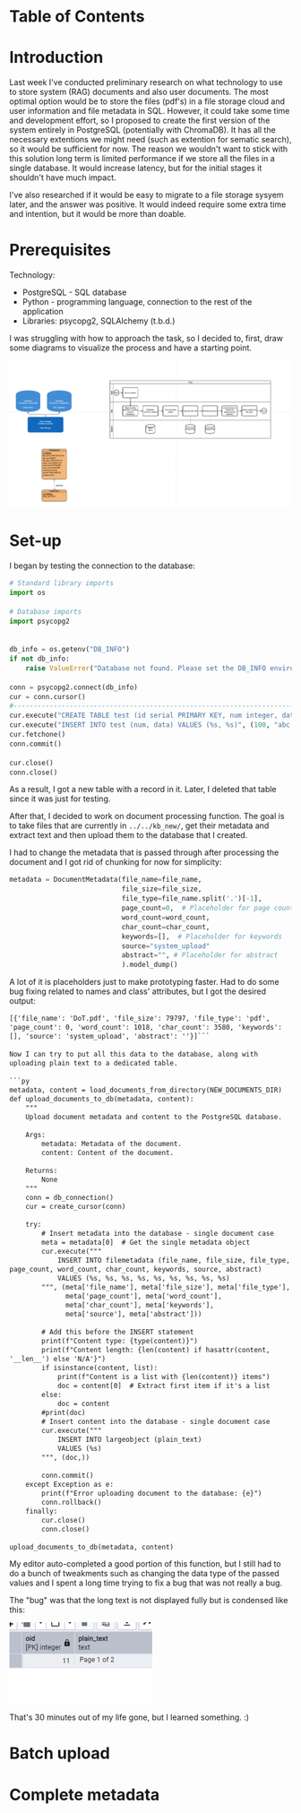 # Table of Contents



# Introduction

Last week I've conducted preliminary research on what technology to use to store system (RAG) documents and also user documents. The most optimal option would be to store the files (pdf's) in a file storage cloud and user information and file metadata in SQL. However, it could take some time and development effort, so I proposed to create the first version of the system entirely in PostgreSQL (potentially with ChromaDB). It has all the necessary extentions we might need (such as extention for sematic search), so it would be sufficient for now. The reason we wouldn't want to stick with this solution long term is limited performance if we store all the files in a single database. It would increase latency, but for the initial stages it shouldn't have much impact.

I've also researched if it would be  easy to migrate to a file storage sysyem later, and the answer was positive. It would indeed require some extra time and intention, but it would be more than doable. 

# Prerequisites

Technology:
- PostgreSQL  - SQL database
- Python - programming language, connection to the rest of the application
- Libraries: psycopg2, SQLAlchemy (t.b.d.)

I was struggling with how to approach the task, so I decided to, first, draw some diagrams to visualize the process and have a starting point.

![preliminary-design](pics/preliminary_design_db.png)

# Set-up

I began by testing the connection to the database:

```py
# Standard library imports
import os

# Database imports
import psycopg2


db_info = os.getenv("DB_INFO")
if not db_info:
    raise ValueError("Database not found. Please set the DB_INFO environment variable.")

conn = psycopg2.connect(db_info)
cur = conn.cursor()
#------------------------------------------------------------------------------
cur.execute("CREATE TABLE test (id serial PRIMARY KEY, num integer, data varchar);")
cur.execute("INSERT INTO test (num, data) VALUES (%s, %s)", (100, "abc'def"))
cur.fetchone()
conn.commit()

cur.close()
conn.close()
```

As a result, I got a new table with a record in it. Later, I deleted that table since it was just for testing.


After that, I decided to work on document processing function. The goal is to take files that are currently in ```../../kb_new/```, get their metadata and extract text and then upload them to the database that I created. 

I had to change the metadata that is passed through after processing the document and I got rid of chunking for now for simplicity:

```py
metadata = DocumentMetadata(file_name=file_name,
                            file_size=file_size,
                            file_type=file_name.split('.')[-1],
                            page_count=0,  # Placeholder for page count
                            word_count=word_count,
                            char_count=char_count,
                            keywords=[],  # Placeholder for keywords
                            source="system_upload"
                            abstract="", # Placeholder for abstract
                            ).model_dump() 
```

A lot of it is placeholders just to make prototyping faster.
Had to do some bug fixing related to names and class' attributes, but I got the desired output:

```PS D:\GitHub\vino-students> & D:/GitHub/vino-students/.venv/Scripts/python.exe d:/GitHub/vino-students/sql_upload.py
[{'file_name': 'DoT.pdf', 'file_size': 79797, 'file_type': 'pdf', 'page_count': 0, 'word_count': 1018, 'char_count': 3580, 'keywords': [], 'source': 'system_upload', 'abstract': ''}]```

Now I can try to put all this data to the database, along with uploading plain text to a dedicated table.

```py
metadata, content = load_documents_from_directory(NEW_DOCUMENTS_DIR)
def upload_documents_to_db(metadata, content):
    """
    Upload document metadata and content to the PostgreSQL database.
    
    Args:
        metadata: Metadata of the document.
        content: Content of the document.
        
    Returns:
        None
    """
    conn = db_connection()
    cur = create_cursor(conn)

    try:
        # Insert metadata into the database - single document case
        meta = metadata[0]  # Get the single metadata object
        cur.execute("""
            INSERT INTO filemetadata (file_name, file_size, file_type, page_count, word_count, char_count, keywords, source, abstract)
            VALUES (%s, %s, %s, %s, %s, %s, %s, %s, %s)
        """, (meta['file_name'], meta['file_size'], meta['file_type'],
              meta['page_count'], meta['word_count'],
              meta['char_count'], meta['keywords'],
              meta['source'], meta['abstract']))
        
        # Add this before the INSERT statement
        print(f"Content type: {type(content)}")
        print(f"Content length: {len(content) if hasattr(content, '__len__') else 'N/A'}")
        if isinstance(content, list):
            print(f"Content is a list with {len(content)} items")
            doc = content[0]  # Extract first item if it's a list
        else:
            doc = content
        #print(doc)
        # Insert content into the database - single document case
        cur.execute("""
            INSERT INTO largeobject (plain_text)
            VALUES (%s)
        """, (doc,))
        
        conn.commit()
    except Exception as e:
        print(f"Error uploading document to the database: {e}")
        conn.rollback()
    finally:
        cur.close()
        conn.close()

upload_documents_to_db(metadata, content)
```
My editor auto-completed a good portion of this function, but I still had to do a bunch of tweakments such as changing the data type of the passed values and I spent a long time trying to fix a bug that was not really a bug.

The "bug" was that the long text is not displayed fully but is condensed like this:

![bug-page](pics/bug_page.png)

That's 30 minutes out of my life gone, but I learned something. :)


# Batch upload



# Complete metadata

